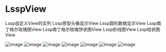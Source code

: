 # LsspView


Lssp自定义View的实列
Lssp原型头像显示View
Lssp圆形数据显示View
Lssp南丁格尔玫瑰图View
Lssp南丁格尔玫瑰饼状图View
Lssp折线图View
Lssp柱状图View

![image](https://github.com/LiLiTaBaBa/LsspView/blob/master/pic/index.jpg)
![image](https://github.com/LiLiTaBaBa/LsspView/blob/master/pic/LsspHeaderView.jpg)
![image](https://github.com/LiLiTaBaBa/LsspView/blob/master/pic/LsspBrokenLineView.jpg)
![image](https://github.com/LiLiTaBaBa/LsspView/blob/master/pic/LsspCircleDataInfoView.jpg)
![image](https://github.com/LiLiTaBaBa/LsspView/blob/master/pic/LsspRoseLeafView.jpg)
![image](https://github.com/LiLiTaBaBa/LsspView/blob/master/pic/LsspWarningRankView.jpg)
![image](https://github.com/LiLiTaBaBa/LsspView/blob/master/pic/LsspColumnarView.jpg)
